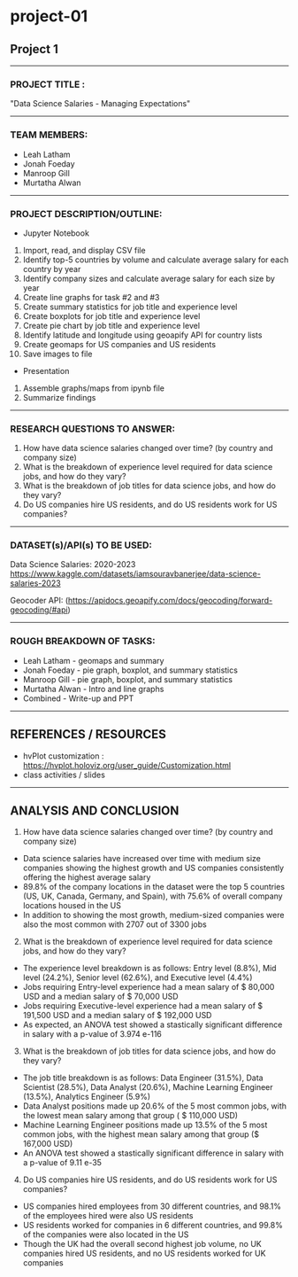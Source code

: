 # project-01
## Project 1

________________________________________________________________________

### PROJECT TITLE : 

"Data Science Salaries - Managing Expectations"

________________________________________________________________________
   
### TEAM MEMBERS:

* Leah Latham
* Jonah Foeday
* Manroop Gill
* Murtatha Alwan

________________________________________________________________________

### PROJECT DESCRIPTION/OUTLINE:  

* Jupyter Notebook
1. Import, read, and display CSV file
2. Identify top-5 countries by volume and calculate average salary for each country by year
3. Identify company sizes and calculate average salary for each size by year
4. Create line graphs for task #2 and #3
5. Create summary statistics for job title and experience level
6. Create boxplots for job title and experience level
7. Create pie chart by job title and experience level
8. Identify latitude and longitude using geoapify API for country lists
9. Create geomaps for US companies and US residents
10. Save images to file

* Presentation
1. Assemble graphs/maps from ipynb file
2. Summarize findings

________________________________________________________________________

### RESEARCH QUESTIONS TO ANSWER:

1. How have data science salaries changed over time?  (by country and company size)
2. What is the breakdown of experience level required for data science jobs, and how do they vary?
3. What is the breakdown of job titles for data science jobs, and how do they vary?
4. Do US companies hire US residents, and do US residents work for US companies?

________________________________________________________________________

### DATASET(s)/API(s) TO BE USED:

Data Science Salaries: 2020-2023 https://www.kaggle.com/datasets/iamsouravbanerjee/data-science-salaries-2023

Geocoder API: (https://apidocs.geoapify.com/docs/geocoding/forward-geocoding/#api)

________________________________________________________________________

### ROUGH BREAKDOWN OF TASKS:

* Leah Latham - geomaps and summary
* Jonah Foeday - pie graph, boxplot, and summary statistics
* Manroop Gill - pie graph, boxplot, and summary statistics
* Murtatha Alwan - Intro and line graphs
* Combined - Write-up and PPT

_________________________________________________________________________

## REFERENCES / RESOURCES

* hvPlot customization : https://hvplot.holoviz.org/user_guide/Customization.html
* class activities / slides

_________________________________________________________________________

## ANALYSIS AND CONCLUSION

1. How have data science salaries changed over time?  (by country and company size)
- Data science salaries have increased over time with medium size companies showing the highest growth and US companies consistently offering the highest average salary
- 89.8% of the company locations in the dataset were the top 5 countries (US, UK, Canada, Germany, and Spain), with 75.6% of overall company locations housed in the US
- In addition to showing the most growth, medium-sized companies were also the most common with 2707 out of 3300 jobs


2. What is the breakdown of experience level required for data science jobs, and how do they vary?
- The experience level breakdown is as follows: Entry level (8.8%), Mid level (24.2%), Senior level (62.6%), and Executive level (4.4%)
- Jobs requiring Entry-level experience had a mean salary of $ 80,000 USD and a median salary of $ 70,000 USD
- Jobs requiring Executive-level experience had a mean salary of $ 191,500 USD and a median salary of $ 192,000 USD
- As expected, an ANOVA test showed a stastically significant difference in salary with a p-value of 3.974 e-116


3. What is the breakdown of job titles for data science jobs, and how do they vary?
- The job title breakdown is as follows: Data Engineer (31.5%), Data Scientist (28.5%), Data Analyst (20.6%), Machine Learning Engineer (13.5%), Analytics Engineer (5.9%)
- Data Analyst positions made up 20.6% of the 5 most common jobs, with the lowest mean salary among that group ( $ 110,000 USD)
- Machine Learning Engineer positions made up 13.5% of the 5 most common jobs, with the highest mean salary among that group ($ 167,000 USD)
- An ANOVA test showed a stastically significant difference in salary with a p-value of 9.11 e-35


4. Do US companies hire US residents, and do US residents work for US companies?
- US companies hired employees from 30 different countries, and 98.1% of the employees hired were also US residents
- US residents worked for companies in 6 different countries, and 99.8% of the companies were also located in the US
- Though the UK had the overall second highest job volume, no UK companies hired US residents, and no US residents worked for UK companies